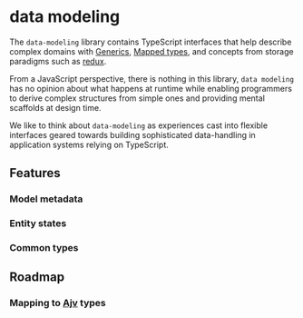 # data modeling

The ``data-modeling`` library contains TypeScript interfaces that help describe complex domains with 
[Generics](https://www.typescriptlang.org/docs/handbook/2/generics.html), [Mapped types](https://www.typescriptlang.org/docs/handbook/2/mapped-types.html),
and concepts from storage paradigms such as [redux](https://redux.js.org/).

From a JavaScript perspective, there is nothing in this library, ``data modeling`` has no opinion about what happens
at runtime while enabling programmers to derive complex structures from simple ones and providing mental scaffolds
at design time.

We like to think about ``data-modeling`` as experiences cast into flexible interfaces geared towards
building sophisticated data-handling in application systems relying on TypeScript.

## Features

### Model metadata

### Entity states

### Common types

## Roadmap

### Mapping to [Ajv](https://ajv.js.org/) types
